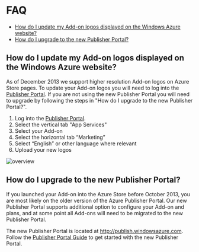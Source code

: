 # FAQ
* [How do I update my Add-on logos displayed on the Windows Azure website?]()
* [How do I upgrade to the new Publisher Portal?]()


## How do I update my Add-on logos displayed on the Windows Azure website?
As of December 2013 we support higher resolution Add-on logos on Azure Store pages.  To update your Add-on logos you will need to log into the [Publisher Portal](http://publish.windowsazure.com).  If you are not using the new Publisher Portal you will need to upgrade by following the steps in "How do I upgrade to the new Publisher Portal?".

1. Log into the [Publisher Portal](http://publish.windowsazure.com).
2. Select the vertical tab "App Services"
3. Select your Add-on
4. Select the horizontal tab “Marketing”
5. Select “English” or other language where relevant
6. Upload your new logos

![overview](https://raw.github.com/WindowsAzure/azure-resource-provider-sdk/master/docs/images/publisher-portal-marketing-details.png)

## How do I upgrade to the new Publisher Portal?
If you launched your Add-on into the Azure Store before October 2013, you are most likely on the older version of the Azure Publisher Portal.  Our new Publisher Portal supports additional option to configure your Add-on and plans, and at some point all Add-ons will need to be migrated to the new Publisher Portal.

The new Publisher Portal is located at http://publish.windowsazure.com.  Follow the [Publisher Portal Guide](https://github.com/WindowsAzure/azure-resource-provider-sdk/tree/master/docs/publisher-portal.md) to get started with the new Publisher Portal.
